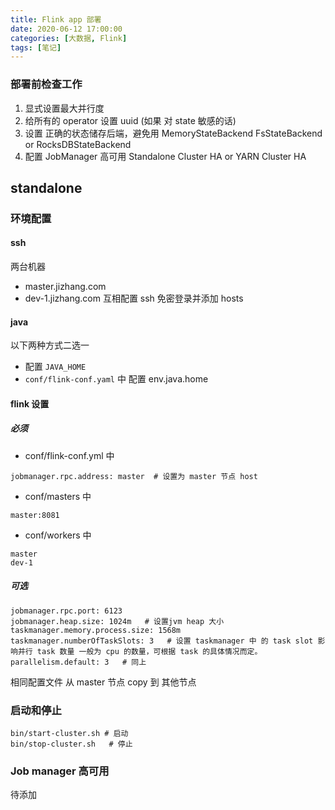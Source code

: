 ```yaml
---
title: Flink app 部署
date: 2020-06-12 17:00:00 
categories: [大数据, Flink]
tags: [笔记]
---
```


### 部署前检查工作
1. 显式设置最大并行度 
2. 给所有的 operator 设置 uuid (如果 对 state 敏感的话)
3. 设置 正确的状态储存后端，避免用 MemoryStateBackend  FsStateBackend or RocksDBStateBackend
4. 配置 JobManager 高可用     Standalone Cluster HA  or   YARN Cluster HA  

## standalone 
### 环境配置

#### ssh
两台机器
- master.jizhang.com
- dev-1.jizhang.com 
互相配置 ssh 免密登录并添加 hosts


#### java
以下两种方式二选一
- 配置 `JAVA_HOME`
- `conf/flink-conf.yaml` 中 配置 env.java.home


#### flink 设置
##### 必须
- conf/flink-conf.yml 中
```
jobmanager.rpc.address: master  # 设置为 master 节点 host
```
- conf/masters 中
```
master:8081
```
- conf/workers 中
```
master
dev-1
```
##### 可选
```
jobmanager.rpc.port: 6123  
jobmanager.heap.size: 1024m   # 设置jvm heap 大小
taskmanager.memory.process.size: 1568m  
taskmanager.numberOfTaskSlots: 3   # 设置 taskmanager 中 的 task slot 影响并行 task 数量 一般为 cpu 的数量，可根据 task 的具体情况而定。
parallelism.default: 3   # 同上
```

相同配置文件 从 master 节点 copy 到 其他节点

### 启动和停止
```
bin/start-cluster.sh # 启动
bin/stop-cluster.sh   # 停止
```

### Job manager 高可用
待添加

### 